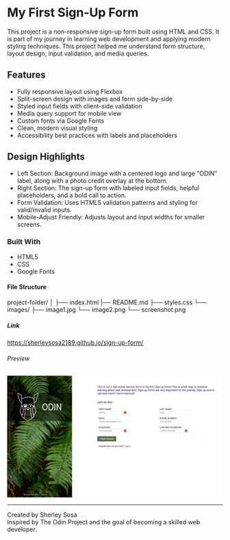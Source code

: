 # My First Sign-Up Form

This project is a non-responsive sign-up form built using HTML and CSS. It is part of my journey in learning web development and applying modern styling techniques. This project helped me understand form structure, layout design, input validation, and media queries.

## Features

- Fully responsive layout using Flexbox
- Split-screen design with images and form side-by-side
- Styled input fields with client-side validation
- Media query support for mobile view
- Custom fonts via Google Fonts
- Clean, modern visual styling
- Accessibility best practices with labels and placeholders

## Design Highlights

- Left Section: Background image with a centered logo and large "ODIN" label, along with a photo credit overlay at the bottom.
- Right Section: The sign-up form with labeled input fields, helpful placeholders, and a bold call to action.
- Form Validation: Uses HTML5 validation patterns and styling for valid/invalid inputs.
- Mobile-Adjust Friendly: Adjusts layout and input widths for smaller screens.

### Built With

- HTML5
- CSS 
- Google Fonts

#### File Structure

project-folder/
│
├── index.html
|── README.md
├── styles.css
└── images/
├── image1.jpg
└── image2.png
└── screenshot.png


##### Link 
https://sherleysosa2189.github.io/sign-up-form/


###### Preview

![Sign-Up Form Desktop ViewPreview](/images/screenshot.png)  


---

Created by Sherley Sosa  
Inspired by The Odin Project and the goal of becoming a skilled web developer.










